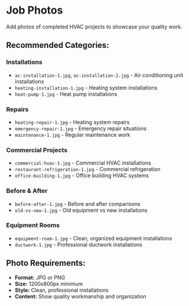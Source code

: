 # Job Photos

Add photos of completed HVAC projects to showcase your quality work.

## Recommended Categories:

### Installations
- `ac-installation-1.jpg`, `ac-installation-2.jpg` - Air conditioning unit installations
- `heating-installation-1.jpg` - Heating system installations
- `heat-pump-1.jpg` - Heat pump installations

### Repairs
- `heating-repair-1.jpg` - Heating system repairs
- `emergency-repair-1.jpg` - Emergency repair situations
- `maintenance-1.jpg` - Regular maintenance work

### Commercial Projects
- `commercial-hvac-1.jpg` - Commercial HVAC installations
- `restaurant-refrigeration-1.jpg` - Commercial refrigeration
- `office-building-1.jpg` - Office building HVAC systems

### Before & After
- `before-after-1.jpg` - Before and after comparisons
- `old-vs-new-1.jpg` - Old equipment vs new installations

### Equipment Rooms
- `equipment-room-1.jpg` - Clean, organized equipment installations
- `ductwork-1.jpg` - Professional ductwork installations

## Photo Requirements:
- **Format:** JPG or PNG
- **Size:** 1200x800px minimum
- **Style:** Clean, professional installations
- **Content:** Show quality workmanship and organization
